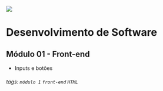 ![](https://i.imgur.com/xG74tOh.png)

# Desenvolvimento de Software

## Módulo 01 - Front-end

- Inputs e botões

###### tags: `módulo 1` `front-end` `HTML`
